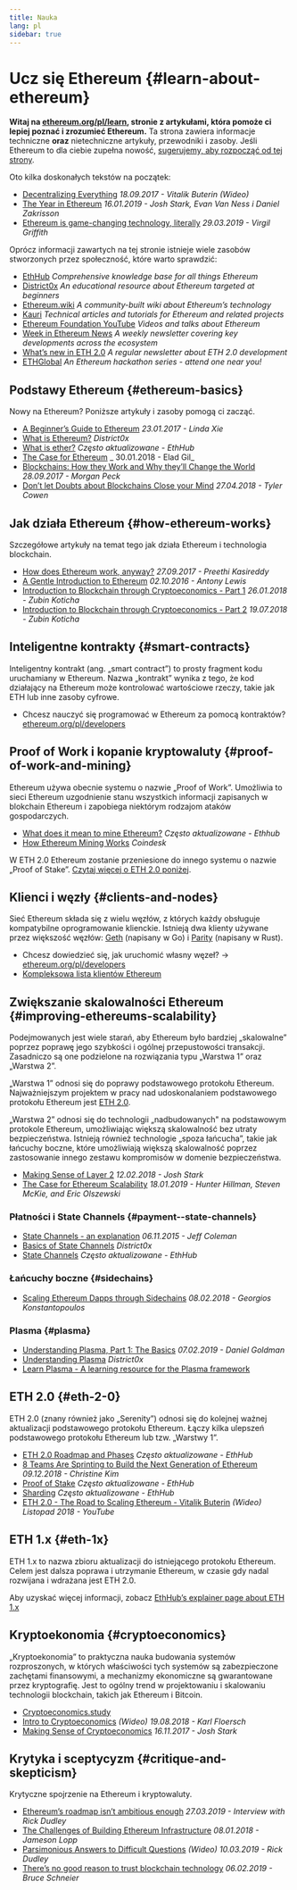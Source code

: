 ```yaml
---
title: Nauka
lang: pl
sidebar: true
---
```


# Ucz się Ethereum {#learn-about-ethereum}

**Witaj na [ethereum.org/pl/learn](/pl/learn/), stronie z artykułami, która pomoże ci lepiej poznać i zrozumieć Ethereum.** Ta strona zawiera informacje techniczne **oraz** nietechniczne artykuły, przewodniki i zasoby. Jeśli Ethereum to dla ciebie zupełna nowość, [sugerujemy, aby rozpocząć od tej strony](/pl/what-is-ethereum/).

Oto kilka doskonałych tekstów na początek:

- [Decentralizing Everything](https://www.youtube.com/watch?v=WSN5BaCzsbo&feature=youtu.be) _18.09.2017 - Vitalik Buterin (Wideo)_
- [The Year in Ethereum](https://medium.com/@jjmstark/the-year-in-ethereum-87a17d6f8276) _16.01.2019 - Josh Stark, Evan Van Ness i Daniel Zakrisson_
- [Ethereum is game-changing technology, literally](https://medium.com/@virgilgr/ethereum-is-game-changing-technology-literally-d67e01a01cf8) _29.03.2019 - Virgil Griffith_

Oprócz informacji zawartych na tej stronie istnieje wiele zasobów stworzonych przez społeczność, które warto sprawdzić:

- [EthHub](https://docs.ethhub.io) _Comprehensive knowledge base for all things Ethereum_
- [District0x](https://education.district0x.io/general-topics/understanding-ethereum/) _An educational resource about Ethereum targeted at beginners_
- [Ethereum.wiki](https://ethereum.wiki) _A community-built wiki about Ethereum’s technology_
- [Kauri](https://kauri.io) _Technical articles and tutorials for Ethereum and related projects_
- [Ethereum Foundation YouTube](https://www.youtube.com/channel/UCNOfzGXD_C9YMYmnefmPH0g) _Videos and talks about Ethereum_
- [Week in Ethereum News](https://weekinethereumnews.com/) _A weekly newsletter covering key developments across the ecosystem_
- [What’s new in ETH 2.0](https://notes.ethereum.org/c/Sk8Zs--CQ) _A regular newsletter about ETH 2.0 development_
- [ETHGlobal](https://ethglobal.co) _An Ethereum hackathon series - attend one near you!_

## Podstawy Ethereum {#ethereum-basics}

Nowy na Ethereum? Poniższe artykuły i zasoby pomogą ci zacząć.

- [A Beginner’s Guide to Ethereum](https://blog.coinbase.com/a-beginners-guide-to-ethereum-46dd486ceecf) _23.01.2017 - Linda Xie_
- [What is Ethereum?](https://education.district0x.io/general-topics/understanding-ethereum/what-is-ethereum/) _District0x_
- [What is ether?](https://docs.ethhub.io/ethereum-basics/what-is-ether/) _Często aktualizowane - EthHub_
- [The Case for Ethereum](http://blog.eladgil.com/2018/01/the-case-for-ethereum.html) _ 30.01.2018 - Elad Gil_
- [Blockchains: How they Work and Why they’ll Change the World](https://spectrum.ieee.org/computing/networks/blockchains-how-they-work-and-why-theyll-change-the-world) _28.09.2017 - Morgan Peck_
- [Don’t let Doubts about Blockchains Close your Mind](https://www.bloomberg.com/opinion/articles/2018-04-27/blockchains-warrant-skepticism-but-keep-an-open-mind) _27.04.2018 - Tyler Cowen_

## Jak działa Ethereum {#how-ethereum-works}

Szczegółowe artykuły na temat tego jak działa Ethereum i technologia blockchain.

- [How does Ethereum work, anyway?](https://medium.com/@preethikasireddy/how-does-ethereum-work-anyway-22d1df506369) _27.09.2017 - Preethi Kasireddy_
- [A Gentle Introduction to Ethereum](https://bitsonblocks.net/2016/10/02/gentle-introduction-ethereum/) _02.10.2016 - Antony Lewis_
- [Introduction to Blockchain through Cryptoeconomics - Part 1](https://blockchainatberkeley.blog/introduction-to-blockchain-through-cryptoeconomics-part-1-bitcoin-369f245067f9) _26.01.2018 - Zubin Koticha_
- [Introduction to Blockchain through Cryptoeconomics - Part 2](https://medium.com/mechanism-labs/introduction-to-bitcoin-through-cryptoeconomics-part-2-proof-of-work-and-nakamoto-consensus-1252f6a6c012) _19.07.2018 - Zubin Koticha_

## Inteligentne kontrakty {#smart-contracts}

Inteligentny kontrakt (ang. „smart contract”) to prosty fragment kodu uruchamiany w Ethereum. Nazwa „kontrakt” wynika z tego, że kod działający na Ethereum może kontrolować wartościowe rzeczy, takie jak ETH lub inne zasoby cyfrowe.

- Chcesz nauczyć się programować w Ethereum za pomocą kontraktów? [ethereum.org/pl/developers](/pl/developers/)

## Proof of Work i kopanie kryptowaluty {#proof-of-work-and-mining}

Ethereum używa obecnie systemu o nazwie „Proof of Work”. Umożliwia to sieci Ethereum uzgodnienie stanu wszystkich informacji zapisanych w blokchain Ethereum i zapobiega niektórym rodzajom ataków gospodarczych.

- [What does it mean to mine Ethereum?](https://docs.ethhub.io/using-ethereum/mining/) _Często aktualizowane - Ethhub_
- [How Ethereum Mining Works](https://www.coindesk.com/information/ethereum-mining-works) _Coindesk_

W ETH 2.0 Ethereum zostanie przeniesione do innego systemu o nazwie „Proof of Stake”. [Czytaj więcej o ETH 2.0 poniżej](#eth-2-0).

## Klienci i węzły {#clients-and-nodes}

Sieć Ethereum składa się z wielu węzłów, z których każdy obsługuje kompatybilne oprogramowanie klienckie. Istnieją dwa klienty używane przez większość węzłów: [Geth](https://geth.ethereum.org/) (napisany w Go) i [Parity](https://www.parity.io/ethereum/) (napisany w Rust).

- Chcesz dowiedzieć się, jak uruchomić własny węzeł? → [ethereum.org/pl/developers](/pl/developers/#clients--running-your-own-node/)
- [Kompleksowa lista klientów Ethereum](https://github.com/ConsenSys/ethereum-developer-tools-list#ethereum-clients)

## Zwiększanie skalowalności Ethereum {#improving-ethereums-scalability}

Podejmowanych jest wiele starań, aby Ethereum było bardziej „skalowalne” poprzez poprawę jego szybkości i ogólnej przepustowości transakcji. Zasadniczo są one podzielone na rozwiązania typu „Warstwa 1” oraz „Warstwa 2”.

„Warstwa 1” odnosi się do poprawy podstawowego protokołu Ethereum. Najważniejszym projektem w pracy nad udoskonalaniem podstawowego protokołu Ethereum jest [ETH 2.0](#eth-2-0).

„Warstwa 2” odnosi się do technologii „nadbudowanych" na podstawowym protokole Ethereum, umożliwiając większą skalowalność bez utraty bezpieczeństwa. Istnieją również technologie „spoza łańcucha”, takie jak łańcuchy boczne, które umożliwiają większą skalowalność poprzez zastosowanie innego zestawu kompromisów w domenie bezpieczeństwa.

- [Making Sense of Layer 2](https://medium.com/l4-media/making-sense-of-ethereums-layer-2-scaling-solutions-state-channels-plasma-and-truebit-22cb40dcc2f4) _12.02.2018 - Josh Stark_
- [The Case for Ethereum Scalability](https://medium.com/connext/the-case-for-ethereum-scalability-d2a8035f880f) _18.01.2019 - Hunter Hillman, Steven McKie, and Eric Olszewski_

### Płatności i State Channels {#payment--state-channels}

- [State Channels - an explanation](https://www.jeffcoleman.ca/state-channels/) _06.11.2015 - Jeff Coleman_
- [Basics of State Channels](https://education.district0x.io/general-topics/understanding-ethereum/basics-state-channels/) _District0x_
- [State Channels](https://docs.ethhub.io/ethereum-roadmap/layer-2-scaling/state-channels/) _Często aktualizowane - EthHub_

### Łańcuchy boczne {#sidechains}

- [Scaling Ethereum Dapps through Sidechains](https://medium.com/loom-network/dappchains-scaling-ethereum-dapps-through-sidechains-f99e51fff447) _08.02.2018 - Georgios Konstantopoulos_

### Plasma {#plasma}

- [Understanding Plasma, Part 1: The Basics](https://www.theblockcrypto.com/2019/02/07/understanding-plasma-part-1-the-basics/) _07.02.2019 - Daniel Goldman_
- [Understanding Plasma](https://education.district0x.io/general-topics/understanding-ethereum/understanding-plasma/) _District0x_
- [Learn Plasma - A learning resource for the Plasma framework](https://www.learnplasma.org/en/)

## ETH 2.0 {#eth-2-0}

ETH 2.0 (znany również jako „Serenity”) odnosi się do kolejnej ważnej aktualizacji podstawowego protokołu Ethereum. Łączy kilka ulepszeń podstawowego protokołu Ethereum lub tzw. „Warstwy 1”.

- [ETH 2.0 Roadmap and Phases](https://docs.ethhub.io/ethereum-roadmap/ethereum-2.0/eth-2.0-phases/) _Często aktualizowane - EthHub_
- [8 Teams Are Sprinting to Build the Next Generation of Ethereum](https://www.coindesk.com/next-gen-buidlers-the-8-teams-working-on-ethereum-2-0) _09.12.2018 - Christine Kim_
- [Proof of Stake](https://docs.ethhub.io/ethereum-roadmap/ethereum-2.0/proof-of-stake/) _Często aktualizowane - EthHub_
- [Sharding](https://docs.ethhub.io/ethereum-roadmap/ethereum-2.0/sharding/) _Często aktualizowane - EthHub_
- [ETH 2.0 - The Road to Scaling Ethereum - Vitalik Buterin](https://youtu.be/kCVpDrlVesA) _(Wideo) Listopad 2018 - YouTube_

## ETH 1.x {#eth-1x}

ETH 1.x to nazwa zbioru aktualizacji do istniejącego protokołu Ethereum. Celem jest dalsza poprawa i utrzymanie Ethereum, w czasie gdy nadal rozwijana i wdrażana jest ETH 2.0.

Aby uzyskać więcej informacji, zobacz [EthHub’s explainer page about ETH 1.x](https://docs.ethhub.io/ethereum-roadmap/ethereum-1.x/)

## Kryptoekonomia {#cryptoeconomics}

„Kryptoekonomia” to praktyczna nauka budowania systemów rozproszonych, w których właściwości tych systemów są zabezpieczone zachętami finansowymi, a mechanizmy ekonomiczne są gwarantowane przez kryptografię. Jest to ogólny trend w projektowaniu i skalowaniu technologii blockchain, takich jak Ethereum i Bitcoin.

- [Cryptoeconomics.study](https://cryptoeconomics.study/)
- [Intro to Cryptoeconomics](https://www.youtube.com/watch?v=F0FCI8GxO5I) _(Wideo) 19.08.2018 - Karl Floersch_
- [Making Sense of Cryptoeconomics](https://medium.com/l4-media/making-sense-of-cryptoeconomics-5edea77e4e8d) _16.11.2017 - Josh Stark_

## Krytyka i sceptycyzm {#critique-and-skepticism}

Krytyczne spojrzenie na Ethereum i kryptowaluty.

- [Ethereum’s roadmap isn’t ambitious enough](https://decryptmedia.com/6136/vulcanize-rick-dudley-ethereum-roadmap-makerdao-polkadot) _27.03.2019 - Interview with Rick Dudley_
- [The Challenges of Building Ethereum Infrastructure](https://medium.com/@lopp/the-challenges-of-building-ethereum-infrastructure-87e443e47a4b) _08.01.2018 - Jameson Lopp_
- [Parsimonious Answers to Difficult Questions](https://www.youtube.com/watch?v=GOkSg0BuSdw&feature=youtu.be) _(Wideo) 10.03.2019 - Rick Dudley_
- [There’s no good reason to trust blockchain technology](https://www.wired.com/story/theres-no-good-reason-to-trust-blockchain-technology/) _06.02.2019 - Bruce Schneier_
